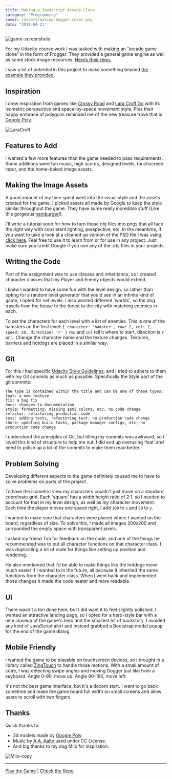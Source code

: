 ```yaml
---
title: Making a Javascript Arcade Clone
category: "Programming"
cover: /assets/making-dogger-cover.png
date: "2018-04-21"
---
```

![game-screenshots](/assets/making-dogger-game-screenshots.png)

For my Udacity course work I was tasked with making an “arcade game clone” in the form of Frogger. They provided a general game engine as well as some stock image resources. [Here’s their repo.](https://github.com/udacity/frontend-nanodegree-arcade-game)

I saw a lot of potential in this project to make something beyond [the example they provided](https://youtu.be/kaifTslArtY).

## Inspiration
I drew inspiration from games like [Crossy Road](https://en.wikipedia.org/wiki/Crossy_Road) and [Lara Croft Go](https://en.wikipedia.org/wiki/Lara_Croft_Go) with its isometric perspective and space-by-space movement style. Plus their happy embrace of polygons reminded me of the new treasure trove that is [Google Poly](https://poly.google.com/).

![LaraCroft](/assets/making-dogger-LaraCroft.jpg)

## Features to Add
I wanted a few more features than the game needed to pass requirements. Some additions were fun music, high scores, designed levels, touchscreen input, and the home-baked image assets.

## Making the Image Assets
A good amount of my time spent went into the visual style and the assets created for the game. I picked assets all made by Google to keep the style similar throughout the game. They have some really incredible stuff (Like this gorgeous [hamburger](https://poly.google.com/view/eke7qcu_FR2)!). 

I'll write a tutorial soon for how to turn those obj files into pngs that all face the right way with consistent lighting, perspective, etc. In the meantime, if you want to take a look at a cleaned up version of the PSD file I was using, [click here](https://drive.google.com/file/d/1a2uoN9e_KBTqo28-KJ1v4ixJApho2Sbo/view?usp=sharing). Feel free to use it to learn from or for use in any project. Just make sure you credit Google if you use any of the .obj files in your projects.

## Writing the Code
Part of the assignment was to use classes and inheritance, so I created character classes that my Player and Enemy objects would extend. 

I knew I wanted to have some fun with the level design, so rather than opting for a random level generator that you'd see in an infinite kind of game, I opted for set levels. I also wanted different 'worlds', so the dog travels from the house to the forest to the city with matching enemies in each. 

To set the characters for each level with a list of enemies. This is one of the hamsters on the first level:
`{ character: 'hamster', row: 2, col: 2, speed: 50, direction: 'r' }`
`row` and `col` tell it where to start, direction is `r` or `l`. Change the character name and the texture changes. Textures, barriers and hotdogs are placed in a similar way. 

## Git
For this I had specific [Udacity Style Guidelines](https://udacity.github.io/git-styleguide/), and I tried to adhere to them with my Git commits as much as possible. Specifically the Style part of the git commits:
```
The type is contained within the title and can be one of these types:
feat: a new feature
fix: a bug fix
docs: changes to documentation
style: formatting, missing semi colons, etc; no code change
refactor: refactoring production code
test: adding tests, refactoring test; no production code change
chore: updating build tasks, package manager configs, etc; no production code change
```

I understood the principles of Git, but titling my commits was awkward, so I loved this kind of structure to help me out. I did end up overusing ‘feat’ and need to polish up a lot of the commits to make them read better.

## Problem Solving
Developing different aspects to the game definitely caused me to have to solve problems on parts of the project. 

To have the isometric view my characters couldn't just move on a standard coordinate grid. Each 'square' has a width:height ratio of 2:1, so I needed to account for that in my level design, as well as my character movement. Each time the player moves one space right, I add `100` to `x` and `50` to `y`.

I wanted to make sure that characters were placed where I wanted on the board, regardless of size. To solve this, I made all images 200x200 and surrounded the empty space with transparent pixels.

I asked my friend Tim for feedback on the code, and one of the things he recommended was to put all character functions on that character class. I was duplicating a lot of code for things like setting up position and rendering. 

He also mentioned that I'd be able to make things like the hotdogs move much easier if I wanted to in the future, all because it inherited the same functions from the character class. When I went back and implemented those changes it made the code neater and more readable. 

## UI
There wasn't a ton done here, but I did want it to feel slightly polished. I wanted an attractive landing page, so I opted for a hero-style bar with a nice closeup of the game's hero and the smallest bit of backstory. I avoided any kind of JavaScript alert and instead grabbed a Bootstrap modal popup for the end of the game dialog. 

## Mobile Friendly
I wanted the game to be playable on touchscreen devices, so I brought in a library called [ZingTouch](https://github.com/zingchart/zingtouch) to handle those motions. With a small amount of code, I was detecting swipe angles and moving Dogger just like from a keyboard. Angle 0-90, move up. Angle 90-180, move left. 

It's not the best game interface, but it's a decent start. 
I want to go back sometime and make the game board full width on small screens and allow users to scroll with two fingers.

## Thanks
Quick thanks to:
- 3d models made by [Google Poly](https://poly.google.com/).
- Music by [A.A. Aalto](http://freemusicarchive.org/music/A_A_Aalto/Bright_Corners/) used under CC License.
- And big thanks to my dog Milo for inspiration:

![Milo-copy](/assets/making-dogger-Milo.jpg)

------------
[Play the Game](https://a-trost.github.io/dogger/)  |  [Check the Repo](https://github.com/a-trost/dogger)